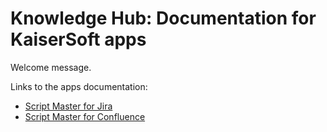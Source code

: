 <!-- ---
title: Welcome to
--- -->

# Knowledge Hub: Documentation for KaiserSoft apps

Welcome message.

Links to the apps documentation:

- [Script Master for Jira](docs/script-master/jira/)
- [Script Master for Confluence](docs/script-master/conf/)
